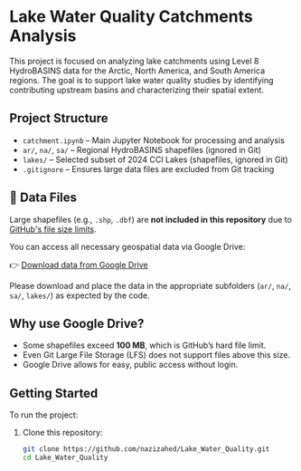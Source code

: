 # Lake Water Quality Catchments Analysis

This project is focused on analyzing lake catchments using Level 8 HydroBASINS data for the Arctic, North America, and South America regions. The goal is to support lake water quality studies by identifying contributing upstream basins and characterizing their spatial extent.

## Project Structure

- `catchment.ipynb` – Main Jupyter Notebook for processing and analysis
- `ar/`, `na/`, `sa/` – Regional HydroBASINS shapefiles (ignored in Git)
- `lakes/` – Selected subset of 2024 CCI Lakes (shapefiles, ignored in Git)
- `.gitignore` – Ensures large data files are excluded from Git tracking

## 📁 Data Files

Large shapefiles (e.g., `.shp`, `.dbf`) are **not included in this repository** due to [GitHub's file size limits](https://docs.github.com/en/repositories/working-with-files/managing-large-files/about-large-files-on-github).

You can access all necessary geospatial data via Google Drive:

👉 [Download data from Google Drive](https://drive.google.com/drive/folders/1enGwJa4e8tolnopZdu0Y0Gw7AAeF3U2s?usp=drive_link)

Please download and place the data in the appropriate subfolders (`ar/`, `na/`, `sa/`, `lakes/`) as expected by the code.

## Why use Google Drive?

- Some shapefiles exceed **100 MB**, which is GitHub’s hard file limit.
- Even Git Large File Storage (LFS) does not support files above this size.
- Google Drive allows for easy, public access without login.

## Getting Started

To run the project:

1. Clone this repository:
   ```bash
   git clone https://github.com/nazizahed/Lake_Water_Quality.git
   cd Lake_Water_Quality
